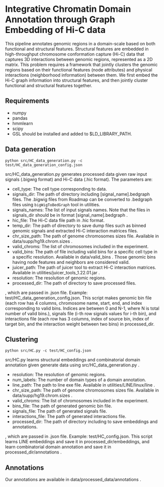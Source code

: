 # Integrative Chromatin Domain Annotation through Graph Embedding of Hi-C data 

This pipeline annotates genomic regions in a domain-scale based on both functional and structural features. Structural features are embedded in
high-throughput chromosome conformation capture (Hi-C) data that captures 3D interactions between genomic regions, represented as a 2D matrix. This problem requires a framework that jointly clusters the genomic regions based on their functional features (node attributes) and physical interactions (neighborhood information) between them. We first 
embed the Hi-C graph information into structural features, and then jointly cluster functional and structural features together. 

## Requirements

* numpy 
* pandas 
* hmmlearn 
* scipy 
* GSL should be installed and added to $LD_LIBRARY_PATH.


## Data generation
```python src/HC_data_generation.py -c test/HC_data_generation_config.json```

src/HC_data_generation.py generates processed data given raw input signals (.bigwig format) and Hi-C data (.hic format). The parameters are:

* cell_type: The cell type corresponding to data.
* signals_dir: The path of directory including [signal_name].bedgraph files. The .bigwig files from Roadmap can be converted to .bedgraph files using ```bigWigToBedGraph``` tool in utilities.
* signals_names: The list of input signals names. Note that the files in signals_dir should be in format [signal_name].bedgraph .
* hic_file: The Hi-C data file path in .hic format. 
* temp_dir: The path of directory to save dump files such as binned genomic signals and extracted Hi-C interaction matrices files.
* chr_size_path: The path of genome chromosomes sizes file. Available in data/supp/hg19.chrom.sizes .
* valid_chroms: The list of chromosomes included in the experiment.
* valid_bins: The path of file including valid bins for a specific cell type in a specific resolution. Available in data/valid_bins . Those genomic bins having node features and neighbors are considered valid.
* juicer_path: The path of juicer tool to extract Hi-C interaction matrices. Available in utilities/juicer_tools_1.22.01.jar .
* resolution: The resolution of genomic regions.
* processed_dir: The path of directory to save processed files.



, which are passed in .json file. Example: test/HC_data_generation_config.json. This script makes genomic bin file (each row has 4 columns, chromosome name, start, end, and index corresponding to valid bins. Indices are between 0 and N-1, where N is total number of valid bins.), signals file (i-th row signals values for i-th bin), and interactions file (each row has 3 columns, index of source bin, index of target bin, and the interaction weight between two bins) in processed_dir.

## Clustering

```python src/HC.py -c test/HC_config.json```

src/HC.py learns structural embeddings and combinatorial domain annotation given generate data using src/HC_data_generation.py .

* resolution: The resolution of genomic regions.
* num_labels: The number of domain types of a domain annotation.
* line_path: The path to line exe file. Available in utilities/LINE/linux/line .
* chr_size_path: The path of genome chromosomes sizes file. Available in data/supp/hg19.chrom.sizes .
* valid_chroms: The list of chromosomes included in the experiment.
* bins_file: The path of generated genomic bin file.
* signals_file: The path of generated signals file.
* interactions_file: The path of generated interactions file.
* processed_dir: The path of directory including to save embeddings and annotations.

, which are passed in .json file. Example: test/HC_config.json. This script learns LINE embeddings and save it in processed_dir/embeddings, and learn combinatorial domain annotation and save it in processed_dir/annotations .

## Annotations

Our annotations are available in data/processed_data/annotations .
